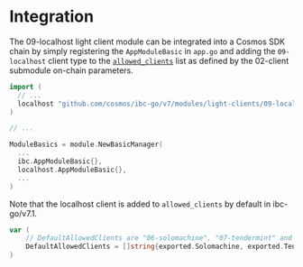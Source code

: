 <!--
order: 2
-->

# Integration

The 09-localhost light client module can be integrated into a Cosmos SDK chain by simply registering the `AppModuleBasic` in `app.go` and adding the `09-localhost` client type to the [`allowed_clients`](https://github.com/cosmos/ibc-go/blob/v7.0.0-rc0/proto/ibc/core/client/v1/client.proto#L102) list as defined by the 02-client submodule on-chain parameters.

```go
import (
  // ...
  localhost "github.com/cosmos/ibc-go/v7/modules/light-clients/09-localhost"
)

// ...

ModuleBasics = module.NewBasicManager(
  ...
  ibc.AppModuleBasic{},
  localhost.AppModuleBasic{},
  ...
)
```

Note that the localhost client is added to `allowed_clients` by default in ibc-go/v7.1.

```go
var (
    // DefaultAllowedClients are "06-solomachine", "07-tendermint" and "09-localhost"
    DefaultAllowedClients = []string{exported.Solomachine, exported.Tendermint, exported.Localhost}
)
```